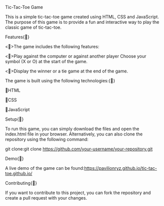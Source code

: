 Tic-Tac-Toe Game

This is a simple tic-tac-toe game created using HTML, CSS and JavaScript. The purpose of this game is to provide a fun and interactive way to play the classic game of tic-tac-toe.

Features{📍}

<📌>The game includes the following features:

<📌>Play against the computer or against another player
Choose your symbol (X or O) at the start of the game.

<📌>Display the winner or a tie game at the end
of the game.

The game is built using the following technologies:{📍}

📌HTML

📌CSS

📌JavaScript

Setup{📍}

To run this game, you can simply download the files and open the index.html file in your browser. Alternatively, 
you can also clone the repository using the following command:

git clone:git clone https://github.com/your-username/your-repository.git

Demo{📍}

A live demo of the game can be found:https://pavilionryz.github.io/tic-tac-toe.github.io/

Contributing{📍}

If you want to contribute to this project, you can fork the repository and create a pull request with your changes.
